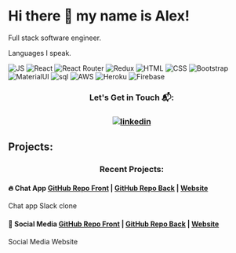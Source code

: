 # Hi there 👋 my name is Alex!

Full stack software engineer.

Languages I speak.

![JS](https://img.shields.io/badge/JavaScript-F7DF1E?style=for-the-badge&logo=javascript&logoColor=black)
![React](https://img.shields.io/badge/React-20232A?style=for-the-badge&logo=react&logoColor=61DAFB)
![React Router](https://img.shields.io/badge/React_Router-CA4245?style=for-the-badge&logo=react-router&logoColor=white)
![Redux](https://img.shields.io/badge/Redux-593D88?style=for-the-badge&logo=redux&logoColor=white)
![HTML](https://img.shields.io/badge/HTML-239120?style=for-the-badge&logo=html5&logoColor=white)
![CSS](https://img.shields.io/badge/CSS-239120?&style=for-the-badge&logo=css3&logoColor=white)
![Bootstrap](https://img.shields.io/badge/Bootstrap-563D7C?style=for-the-badge&logo=bootstrap&logoColor=white)
![MaterialUI](https://img.shields.io/badge/Material--UI-0081CB?style=for-the-badge&logo=material-ui&logoColor=white)
![sql](https://img.shields.io/badge/PostgreSQL-316192?style=for-the-badge&logo=postgresql&logoColor=white)
![AWS](https://img.shields.io/badge/Amazon_AWS-232F3E?style=for-the-badge&logo=amazon-aws&logoColor=white)
![Heroku](https://img.shields.io/badge/Heroku-430098?style=for-the-badge&logo=heroku&logoColor=white)
![Firebase](https://img.shields.io/badge/firebase-ffca28?style=for-the-badge&logo=firebase&logoColor=white)

 <h3 align="center"> 
  Let's Get in Touch 📬:
  </h3>
  
  <h3 align="center"> 
  <a href="https://www.linkedin.com/in/aliaksandr-malko-cpa-mba-9a7aa68a//"><img src="https://img.shields.io/badge/LinkedIn-0077B5?style=for-the-badge&logo=linkedin&logoColor=white" alt="linkedin"></a>
  <a href="https://portfolio-a7511.web.app/"></a>

  </h3>

## Projects:

<h3 align="center">  Recent Projects: </h3>

#### 🔥 Chat App [GitHub Repo Front](https://spack-a6e6b.web.app/) | [GitHub Repo Back](https://spack-a6e6b.web.app/) | [Website](https://spack-a6e6b.web.app/)

Chat app Slack clone

#### 📲 Social Media [GitHub Repo Front](https://powerful-eyrie-37481.herokuapp.com/) | [GitHub Repo Back](https://powerful-eyrie-37481.herokuapp.com/) | [Website](https://powerful-eyrie-37481.herokuapp.com/)

Social Media Website
